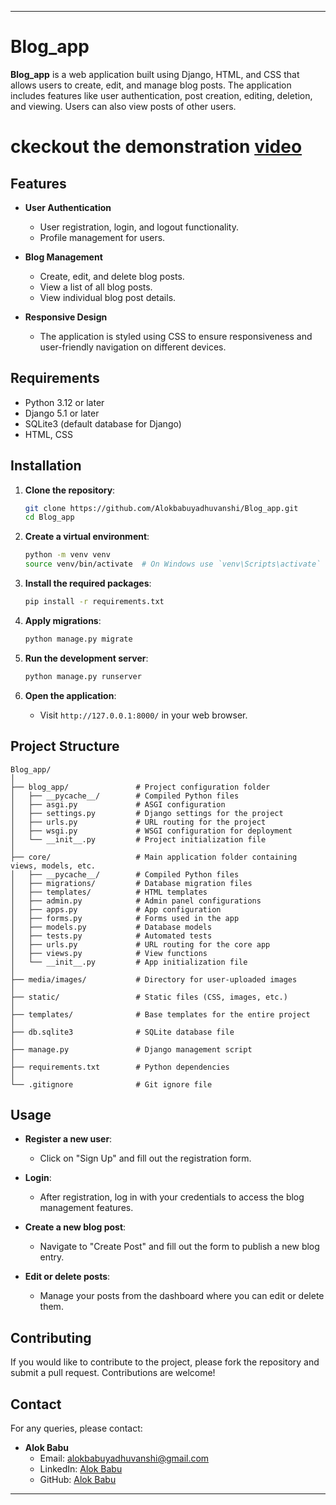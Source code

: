 

---

# Blog_app

**Blog_app** is a web application built using Django, HTML, and CSS that allows users to create, edit, and manage blog posts.
The application includes features like user authentication, post creation, editing, deletion, and viewing. Users can also 
view posts of other users.

# ckeckout the demonstration [video](https://drive.google.com/file/d/15mXRau-jYz3z980YsvYTWyooZzfvNhxX/view?usp=sharing)

## Features

- **User Authentication**
  - User registration, login, and logout functionality.
  - Profile management for users.
  
- **Blog Management**
  - Create, edit, and delete blog posts.
  - View a list of all blog posts.
  - View individual blog post details.

- **Responsive Design**
  - The application is styled using CSS to ensure responsiveness and user-friendly navigation on different devices.

## Requirements

- Python 3.12 or later
- Django 5.1 or later
- SQLite3 (default database for Django)
- HTML, CSS

## Installation

1. **Clone the repository**:
   ```bash
   git clone https://github.com/Alokbabuyadhuvanshi/Blog_app.git
   cd Blog_app
   ```

2. **Create a virtual environment**:
   ```bash
   python -m venv venv
   source venv/bin/activate  # On Windows use `venv\Scripts\activate`
   ```

3. **Install the required packages**:
   ```bash
   pip install -r requirements.txt
   ```

4. **Apply migrations**:
   ```bash
   python manage.py migrate
   ```

5. **Run the development server**:
   ```bash
   python manage.py runserver
   ```

6. **Open the application**:
   - Visit `http://127.0.0.1:8000/` in your web browser.

## Project Structure

```plaintext
Blog_app/
│
├── blog_app/               # Project configuration folder
│   ├── __pycache__/        # Compiled Python files
│   ├── asgi.py             # ASGI configuration
│   ├── settings.py         # Django settings for the project
│   ├── urls.py             # URL routing for the project
│   ├── wsgi.py             # WSGI configuration for deployment
│   └── __init__.py         # Project initialization file
│
├── core/                   # Main application folder containing views, models, etc.
│   ├── __pycache__/        # Compiled Python files
│   ├── migrations/         # Database migration files
│   ├── templates/          # HTML templates
│   ├── admin.py            # Admin panel configurations
│   ├── apps.py             # App configuration
│   ├── forms.py            # Forms used in the app
│   ├── models.py           # Database models
│   ├── tests.py            # Automated tests
│   ├── urls.py             # URL routing for the core app
│   ├── views.py            # View functions
│   └── __init__.py         # App initialization file
│
├── media/images/           # Directory for user-uploaded images
│
├── static/                 # Static files (CSS, images, etc.)
│
├── templates/              # Base templates for the entire project
│
├── db.sqlite3              # SQLite database file
│
├── manage.py               # Django management script
│
├── requirements.txt        # Python dependencies
│
└── .gitignore              # Git ignore file
```

## Usage

- **Register a new user**:
  - Click on "Sign Up" and fill out the registration form.
  
- **Login**:
  - After registration, log in with your credentials to access the blog management features.

- **Create a new blog post**:
  - Navigate to "Create Post" and fill out the form to publish a new blog entry.

- **Edit or delete posts**:
  - Manage your posts from the dashboard where you can edit or delete them.

## Contributing

If you would like to contribute to the project, please fork the repository and submit a pull request. Contributions are
welcome!

## Contact

For any queries, please contact:

- **Alok Babu**  
  - Email: alokbabuyadhuvanshi@gmail.com
  - LinkedIn: [Alok Babu](https://www.linkedin.com/in/alok-babu-8a7619269)
  - GitHub: [Alok Babu](https://github.com/Alokbabuyadhuvanshi)

---

